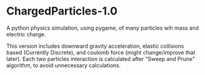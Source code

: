 # ChargedParticles-1.0
A python physics simulation, using pygame, of many particles wih mass and electric charge.

This version includes downward gravity acceleration, elastic collisions based (Currently Discrete), and coulomb force (might change/improve that later). Each two particles interaction is calculated after "Sweep and Prune" algorithm, to avoid unnecessary calculations.
